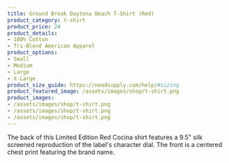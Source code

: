 ```yaml
---
title: Ground Break Daytona Beach T-Shirt (Red)
product_category: t-shirt
product_price: 24
product_details:
- 100% Cotton
- Tri-Blend American Apparel
product_options:
- Small
- Medium
- Large
- X-Large
product_size_guide: https://needsupply.com/help/#sizing
product_featured_image: /assets/images/shop/t-shirt.png
product_images:
- /assets/images/shop/t-shirt.png
- /assets/images/shop/t-shirt.png
- /assets/images/shop/t-shirt.png
---
```


The back of this Limited Edition Red Cocina shirt features a 9.5" silk screened reproduction of the label's character dial. The front is a centered chest print featuring the brand name.
